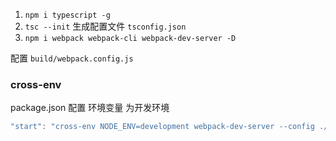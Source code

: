 1. `npm i typescript -g`
2. `tsc --init` 生成配置文件 `tsconfig.json`
3. `npm i webpack webpack-cli webpack-dev-server -D`

配置 `build/webpack.config.js`

### cross-env
package.json 配置 环境变量 为开发环境
```js
"start": "cross-env NODE_ENV=development webpack-dev-server --config ./build/webpack.config.js"
```